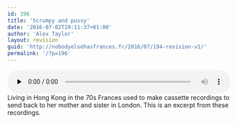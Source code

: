 ```yaml
---
id: 196
title: 'Scrumpy and pussy'
date: '2016-07-02T19:11:37+01:00'
author: 'Alex Taylor'
layout: revision
guid: 'http://nobodyelsehasfrances.fr/2016/07/194-revision-v1/'
permalink: '/?p=196'
---
```


<audio class="wp-audio-shortcode" controls="controls" id="audio-196-17" preload="none" style="width: 100%;"><source src="http://nobodyelsehasfrances.fr/wp-content/uploads/2016/07/Scrumpy-and-pussy.m4a?_=17" type="audio/mpeg"></source><http://nobodyelsehasfrances.fr/wp-content/uploads/2016/07/Scrumpy-and-pussy.m4a></audio>  
Living in Hong Kong in the 70s Frances used to make cassette recordings to send back to her mother and sister in London. This is an excerpt from these recordings.